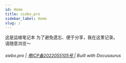 ```yaml
---
id: Home
title: xiebo.pro
sidebar_label: Home
slug: /
---
```


这是运维笔记本
为了避免遗忘、便于分享，我在这里记录。  
请随意浏览～


<h6>xiebo.pro |  <a href="https://beian.miit.gov.cn"> 粤ICP备2022055105号 </a> | Built with Docusaurus</h6>
